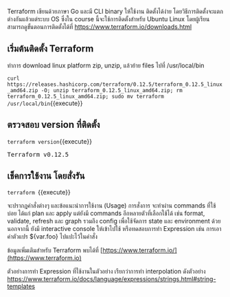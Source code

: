 
Terraform เขียนด้วยภาษา Go และมี CLI binary ให้ใช้งาน ติดตั้งได้ง่าย โดยวิธีการติดตั้งจะแตกต่างกันแล้วแต่ระบบ OS ซึ่งใน course นี้จะใช้การติดตั้งสำหรับ Ubuntu Linux โดยผู้เรียนสามารถดูขั้นตอนการติดตั้งได้ที่
https://www.terraform.io/downloads.html

## เริ่มต้นติดตั้ง Terraform
ทำการ download linux platform zip, unzip, แล้วย้าย files ไปที่ /usr/local/bin

`curl https://releases.hashicorp.com/terraform/0.12.5/terraform_0.12.5_linux_amd64.zip -O; unzip terraform_0.12.5_linux_amd64.zip; rm terraform_0.12.5_linux_amd64.zip; sudo mv terraform /usr/local/bin`{{execute}}

## ตรวจสอบ version ที่ติดตั้ง
`terraform version`{{execute}}
<pre>Terraform v0.12.5</pre>

## เช็คการใช้งาน โดยสั่งรัน
`terraform `{{execute}}

จะปรากฎคำสั่งต่างๆ และข้อแนะนำการใช้งาน (Usage)
การสั่งการ จะทำผ่าน commands ที่ใช้บ่อย ได้แก่ plan และ apply แต่ยังมี commands อีกหลายตัวที่เลือกใช้ได้
เช่น format, validate, refresh และ graph รวมถึง config เพื่อใช้จัดการ state และ environment ด้วย
นอกจากนี้ ยังมี interactive console ให้เข้าไปใช้ หรือทดสอบการทำ Expression เช่น การเอาค่าตัวแปร ${var.foo} ไปแปะไว้ในคำสั่ง

ข้อมูลเพิ่มเติมสำหรับ Terraform พบได้ที่ [https://www.terraform.io/](https://www.terraform.io)

ตัวอย่างการทำ Expression ที่ใช้งานในตัวอย่าง เรียกว่าการทำ interpolation ดังตัวอย่าง
https://www.terraform.io/docs/language/expressions/strings.html#string-templates


